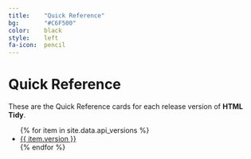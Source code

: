 ```yaml
---
title:    "Quick Reference"
bg:       "#C6F500"
color:    black    
style:    left
fa-icon:  pencil
---
```


# Quick Reference

These are the Quick Reference cards for each release version of **HTML Tidy**.

<ul>
{% for item in site.data.api_versions %}
  <li>
    <a href="{{ site.baseurl }}/tidy/quickref_{{ item.version }}.html">{{ item.version }}</a>
  </li>
{% endfor %}
</ul>